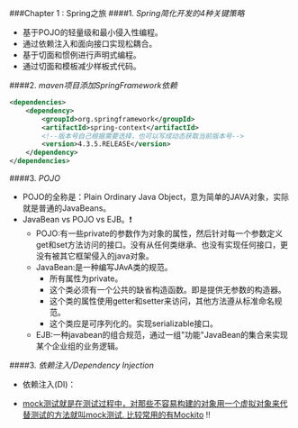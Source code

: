 ###Chapter 1 : Spring之旅
####1. _Spring简化开发的4种关键策略_
+ 基于POJO的轻量级和最小侵入性编程。
+ 通过依赖注入和面向接口实现松耦合。
+ 基于切面和惯例进行声明式编程。
+ 通过切面和模板减少样板式代码。

####2. _maven项目添加SpringFramework依赖_
```xml
<dependencies>
    <dependency>
        <groupId>org.springframework</groupId>
        <artifactId>spring-context</artifactId>
        <!--版本号自己根据需要选择，也可以写成动态获取当前版本号-->
        <version>4.3.5.RELEASE</version> 
    </dependency>
</dependencies>
```

####3. _POJO_
+ POJO的全称是：Plain Ordinary Java Object，意为简单的JAVA对象，实际就是普通的JavaBeans。
+ JavaBean vs POJO vs EJB。:heavy_exclamation_mark:
    + POJO:有一些private的参数作为对象的属性，然后针对每一个参数定义get和set方法访问的接口。没有从任何类继承、也没有实现任何接口，更没有被其它框架侵入的java对象。
    + JavaBean:是一种编写JAvA类的规范。
        + 所有属性为private。
        + 这个类必须有一个公共的缺省构造函数。即是提供无参数的构造器。
        + 这个类的属性使用getter和setter来访问，其他方法遵从标准命名规范。
        + 这个类应是可序列化的。实现serializable接口。 
    + EJB:一种javabean的组合规范，通过一组"功能"JavaBean的集合来实现某个企业组的业务逻辑。

####3. _依赖注入/Dependency Injection_
+ 依赖注入(DI)：

+ [mock测试就是在测试过程中，对那些不容易构建的对象用一个虚拟对象来代替测试的方法就叫mock测试. 比较常用的有Mockito]() :bangbang:
